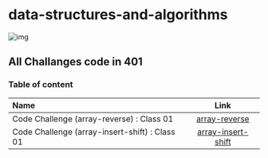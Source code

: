 

# data-structures-and-algorithms

![img](https://e3arabi.com/wp-content/uploads/2021/04/Java-Debugging-Tips-1280x720-1.jpg)

## All Challanges code in 401


### Table of content

| Name      | Link |
| :---        |    :----:   | 
| Code Challenge (array-reverse) : Class 01    | [array-reverse](challenge/array-reverse/README.md)      |
| Code Challenge (array-insert-shift) : Class 01    | [array-insert-shift](challenge/array-insert-shift/README.md)      |
